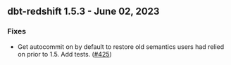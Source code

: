 ## dbt-redshift 1.5.3 - June 02, 2023

### Fixes

- Get autocommit on by default to restore old semantics users had relied on prior to 1.5. Add tests. ([#425](https://github.com/dbt-labs/dbt-redshift/issues/425))
